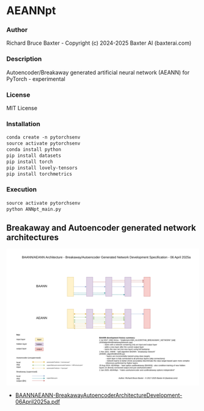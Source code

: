 # AEANNpt

### Author

Richard Bruce Baxter - Copyright (c) 2024-2025 Baxter AI (baxterai.com)

### Description

Autoencoder/Breakaway generated artificial neural network (AEANN) for PyTorch - experimental 

### License

MIT License

### Installation
```
conda create -n pytorchsenv
source activate pytorchsenv
conda install python
pip install datasets
pip install torch
pip install lovely-tensors
pip install torchmetrics
```

### Execution
```
source activate pytorchsenv
python ANNpt_main.py
```

## Breakaway and Autoencoder generated network architectures

![BAANNAEANN-BreakawayAutoencoderArchitectureDevelopment-06April2025a.png](https://github.com/bairesearch/AEANNpt/blob/main/dev/BAANNAEANN-BreakawayAutoencoderArchitectureDevelopment-06April2025a.png?raw=true)
- [BAANNAEANN-BreakawayAutoencoderArchitectureDevelopment-06April2025a.pdf](https://github.com/bairesearch/AEANNpt/blob/main/dev/BAANNAEANN-BreakawayAutoencoderArchitectureDevelopment-06April2025a.pdf?raw=true)
